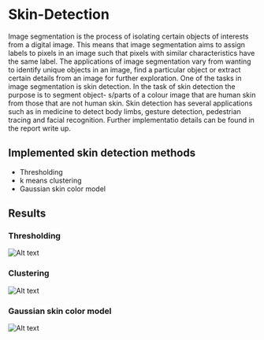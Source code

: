 # Skin-Detection

Image segmentation is the process of isolating certain objects of interests from
a digital image. This means that image segmentation aims to assign labels to
pixels in an image such that pixels with similar characteristics have the same
label. The applications of image segmentation vary from wanting to identify
unique objects in an image, find a particular object or extract certain details
from an image for further exploration. One of the tasks in image segmentation
is skin detection. In the task of skin detection the purpose is to segment object-
s/parts of a colour image that are human skin from those that are not human
skin. Skin detection has several applications such as in medicine to detect body
limbs, gesture detection, pedestrian tracing and facial recognition.
Further implementatio details can be found in the report write up.

## Implemented skin detection methods
- Thresholding
- k means clustering
- Gaussian skin color model

## Results

### Thresholding

![Alt text](https://github.com/phantom820/Skin-Segmentation/blob/master/results/face_threshold.png)

### Clustering

![Alt text](https://github.com/phantom820/Skin-Segmentation/blob/master/results/face_clustering.png)

### Gaussian skin color model

![Alt text](https://github.com/phantom820/Skin-Segmentation/blob/master/results/face_gaussian.png)
